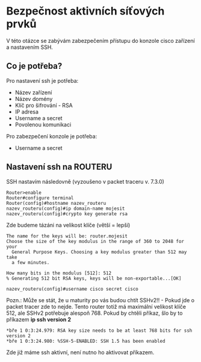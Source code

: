 # Bezpečnost aktivních síťových prvků
V této otázce se zabývám zabezpečením přístupu do konzole cisco zařízení a nastavením SSH.

## Co je potřeba?
Pro nastavení ssh je potřeba:
- Název zařízení
- Název domény
- Klíč pro šifrování - RSA
- IP adresa
- Username a secret
- Povolenou komunikaci

Pro zabezpečení konzole je potřeba:
- Username a secret

## Nastavení ssh na ROUTERU
SSH nastavím následovně (vyzoušeno v packet traceru v. 7.3.0)
```
Router>enable
Router#configure terminal
Router(config)#hostname nazev_routeru
nazev_routeru(config)#ip domain-name mojesit
nazev_routeru(config)#crypto key generate rsa 
```
Zde budeme tázáni na velikost klíče (větší = lepší)

```
The name for the keys will be: router.mojesit
Choose the size of the key modulus in the range of 360 to 2048 for your
  General Purpose Keys. Choosing a key modulus greater than 512 may take
  a few minutes.

How many bits in the modulus [512]: 512
% Generating 512 bit RSA keys, keys will be non-exportable...[OK]
```
```
nazev_routeru(config)#username cisco secret cisco
```
Pozn.: Může se stát, že u maturity po vás budou chtít SSHv2!! -  Pokud jde o packet tracer
zde to nejde. Tento router totiž má maximální velikost klíče 512, ale SSHv2 potřebuje alespoň 768.
Pokud by chtěli příkaz, šlo by to příkazem **ip ssh version 2**
```
*bře 1 0:3:24.979: RSA key size needs to be at least 768 bits for ssh version 2
*bře 1 0:3:24.980: %SSH-5-ENABLED: SSH 1.5 has been enabled
```
Zde již máme ssh aktivní, není nutno ho aktivovat příkazem.